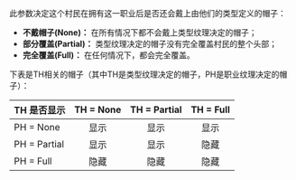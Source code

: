 此参数决定这个村民在拥有这一职业后是否还会戴上由他们的类型定义的帽子：
* **不戴帽子(None)：** 在所有情况下都不会戴上类型纹理决定的帽子；
* **部分覆盖(Partial)：** 类型纹理决定的帽子没有完全覆盖村民的整个头部；
* **完全覆盖(Full)：** 在任何情况下，都会完全覆盖。

下表是TH相关的帽子（其中TH是类型纹理决定的帽子，PH是职业纹理决定的帽子）：

| TH 是否显示      | TH = None | TH = Partial | TH = Full |
| ------------ |:---------:|:------------:|:---------:|
| PH = None    |    显示     |      显示      |    显示     |
| PH = Partial |    显示     |      显示      |    隐藏     |
| PH = Full    |    隐藏     |      隐藏      |    隐藏     |